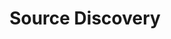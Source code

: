 ---
content-type: "stitch-js-function"
key: "source-discovery-function"
order: 3


title: "Source Discovery"
definition: "displayDiscoveryOutputForSource(options)"
description: "{{ js.source-discovery.description }}"


options:
  - name: "id"
    required: true
    description: "The unique identifier for the source."

  - name: "discovery_job_name"
    required: true
    description: "The discovery job that should be displayed."

  - name: "ephemeral_token"
    required: false
    description: "{{ connect.common.attributes.ephemeral-token-js | flatify }}"

  - name: "default_streams"
    required: false
    description: "{{ connect.common.attributes.default-streams | flatify }}"


examples:
  - title: ""
    description: "Discovering schemas for a source."
    code: |
      Stitch.displayDiscoveryOutputForSource({
          "id": 123,
          "discovery_job_name": "987-123-4567891234-checks"
      }).then((result) => {
          console.log(`Integration created, type=${result.type}, id=${result.id}`);
      }).catch((error) => {
          console.log("Integration not created.", error);
      });
---